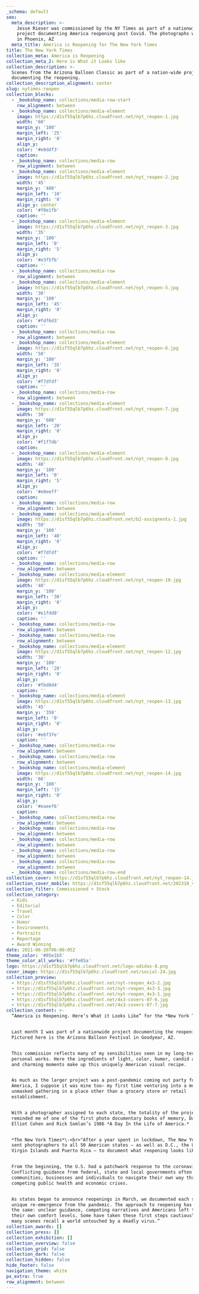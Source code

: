 ```yaml
---
_schema: default
seo:
  meta_description: >-
    Jesse Rieser was commissioned by the NY Times as part of a nationwide
    project documenting America reopening post Covid. The photographs were made
    in Phoenix, AZ
  meta_title: America is Reopening for The New York Times
title: The New York Times
collection_meta: America is Reopening
collection_meta_2: Here is What it Looks like
collection_description: >-
  Scenes from the Arizona Balloon Classic as part of a nation-wide project
  documenting the reopening.
collection_description_alignment: center
slug: nytimes-reopen
collection_blocks:
  - _bookshop_name: collections/media-row-start
    row_alignment: between
  - _bookshop_name: collections/media-element
    image: https://d1sf55qlb7p6hz.cloudfront.net/nyt_reopen-1.jpg
    width: '60'
    margin_y: '100'
    margin_left: '25'
    margin_right: '0'
    align_y:
    color: '#e8ddf3'
    caption:
  - _bookshop_name: collections/media-row
    row_alignment: between
  - _bookshop_name: collections/media-element
    image: https://d1sf55qlb7p6hz.cloudfront.net/nyt_reopen-2.jpg
    width: '45'
    margin_y: '400'
    margin_left: '10'
    margin_right: '0'
    align_y: center
    color: '#f0e1fb'
    caption: ''
  - _bookshop_name: collections/media-element
    image: https://d1sf55qlb7p6hz.cloudfront.net/nyt_reopen-3.jpg
    width: '35'
    margin_y: '100'
    margin_left: '0'
    margin_right: '5'
    align_y:
    color: '#e3f5fb'
    caption: ''
  - _bookshop_name: collections/media-row
    row_alignment: between
  - _bookshop_name: collections/media-element
    image: https://d1sf55qlb7p6hz.cloudfront.net/nyt_reopen-5.jpg
    width: '30'
    margin_y: '100'
    margin_left: '45'
    margin_right: '0'
    align_y:
    color: '#fdf6d3'
    caption: ''
  - _bookshop_name: collections/media-row
    row_alignment: between
  - _bookshop_name: collections/media-element
    image: https://d1sf55qlb7p6hz.cloudfront.net/nyt_reopen-6.jpg
    width: '50'
    margin_y: '100'
    margin_left: '35'
    margin_right: '0'
    align_y:
    color: '#f7dfdf'
    caption: ''
  - _bookshop_name: collections/media-row
    row_alignment: between
  - _bookshop_name: collections/media-element
    image: https://d1sf55qlb7p6hz.cloudfront.net/nyt_reopen-7.jpg
    width: '30'
    margin_y: '600'
    margin_left: '20'
    margin_right: '0'
    align_y:
    color: '#f1f7db'
    caption:
  - _bookshop_name: collections/media-element
    image: https://d1sf55qlb7p6hz.cloudfront.net/nyt_reopen-8.jpg
    width: '40'
    margin_y: '100'
    margin_left: '0'
    margin_right: '5'
    align_y:
    color: '#e0eeff'
    caption:
  - _bookshop_name: collections/media-row
    row_alignment: between
  - _bookshop_name: collections/media-element
    image: https://d1sf55qlb7p6hz.cloudfront.net/b2-assignents-1.jpg
    width: '50'
    margin_y: '100'
    margin_left: '40'
    margin_right: '0'
    align_y:
    color: '#f7dfdf'
    caption: ''
  - _bookshop_name: collections/media-row
    row_alignment: between
  - _bookshop_name: collections/media-element
    image: https://d1sf55qlb7p6hz.cloudfront.net/nyt_reopen-10.jpg
    width: '40'
    margin_y: '100'
    margin_left: '30'
    margin_right: '0'
    align_y:
    color: '#e1fdd8'
    caption: ''
  - _bookshop_name: collections/media-row
    row_alignment: between
  - _bookshop_name: collections/media-row
    row_alignment: between
  - _bookshop_name: collections/media-element
    image: https://d1sf55qlb7p6hz.cloudfront.net/nyt_reopen-12.jpg
    width: '30'
    margin_y: '100'
    margin_left: '20'
    margin_right: '0'
    align_y:
    color: '#fbd0d4'
    caption: ''
  - _bookshop_name: collections/media-element
    image: https://d1sf55qlb7p6hz.cloudfront.net/nyt_reopen-13.jpg
    width: '45'
    margin_y: '350'
    margin_left: '0'
    margin_right: '0'
    align_y:
    color: '#e6f3fe'
    caption: ''
  - _bookshop_name: collections/media-row
    row_alignment: between
  - _bookshop_name: collections/media-row
    row_alignment: between
  - _bookshop_name: collections/media-element
    image: https://d1sf55qlb7p6hz.cloudfront.net/nyt_reopen-14.jpg
    width: '66'
    margin_y: '100'
    margin_left: '15'
    margin_right: '0'
    align_y:
    color: '#eaeef6'
    caption:
  - _bookshop_name: collections/media-row
    row_alignment: between
  - _bookshop_name: collections/media-row
    row_alignment: between
  - _bookshop_name: collections/media-row
    row_alignment: between
  - _bookshop_name: collections/media-row
    row_alignment: between
  - _bookshop_name: collections/media-row
    row_alignment: between
  - _bookshop_name: collections/media-row-end
collection_cover: https://d1sf55qlb7p6hz.cloudfront.net/nyt_reopen-14.jpg
collection_cover_mobile: https://d1sf55qlb7p6hz.cloudfront.net/202310_vert-covers-13.jpg
collection_filter: Commissioned + Stock
collection_category:
  - Kids
  - Editorial
  - Travel
  - Color
  - Humor
  - Environments
  - Portraits
  - Reportage
  - Award Winning
date: 2021-06-26T06:00:05Z
theme_color: '#85e1b5'
theme_color_all_works: '#ffe05a'
logo: https://d1sf55qlb7p6hz.cloudfront.net/logo-adidas-8.png
cover_image: https://d1sf55qlb7p6hz.cloudfront.net/social-24.jpg
collection_preview:
  - https://d1sf55qlb7p6hz.cloudfront.net/nyt-reopen_4x3-2.jpg
  - https://d1sf55qlb7p6hz.cloudfront.net/nyt-reopen_4x3-3.jpg
  - https://d1sf55qlb7p6hz.cloudfront.net/nyt-reopen_4x3-1.jpg
  - https://d1sf55qlb7p6hz.cloudfront.net/4x3-covers-07-6.jpg
  - https://d1sf55qlb7p6hz.cloudfront.net/4x3-covers-07-7.jpg
collection_content: >-
  “America is Reopening. Here’s What it Looks Like” for the *New York Times*.


  Last month I was part of a nationwide project documenting the reopening.
  Pictured here is the Arizona Balloon Festival in Goodyear, AZ.


  This commission reflects many of my sensibilities seen in my long-term
  personal works. Here the ingredients of light, color, humor, candid action,
  and charming moments make up this uniquely American visual recipe.


  As much as the larger project was a post-pandemic coming out party for
  America, I suppose it was mine too— my first time venturing into a mostly
  unmasked gathering in a place other than a grocery store or retail
  establishment.


  With a photographer assigned to each state, the totality of the project
  reminded me of one of the first photo documentary books of memory, David
  Elliot Cohen and Rick Somlan’s 1986 *A Day In the Life of America.*


  *The New York Times*\-<br>"After a year spent in lockdown, The New York Times
  sent photographers to all 50 American states — as well as D.C., the U.S.
  Virgin Islands and Puerto Rico — to document what reopening looks like.


  From the beginning, the U.S. had a patchwork response to the coronavirus.
  Conflicting guidance from federal, state and local governments often left
  communities, businesses and individuals to navigate their own way through
  competing public health and economic crises.


  As states began to announce reopenings in March, we documented each state’s
  unique re-emergence from the pandemic. The approach to reopening has been much
  the same: unclear guidance, competing narratives and Americans left to gauge
  their own comfort levels. Some have taken these first steps cautiously. But
  many scenes recall a world untouched by a deadly virus.”
collection_awards: []
collection_press: []
collection_exhibition: []
collection_overview: false
collection_grid: false
collection_dark: false
collection_hidden: false
hide_footer: false
navigation_theme: white
px_extra: true
row_alignment: between
---
```

